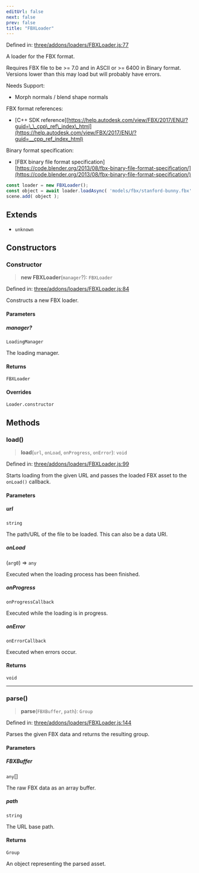 ```yaml
---
editUrl: false
next: false
prev: false
title: "FBXLoader"
---
```


Defined in: [three/addons/loaders/FBXLoader.js:77](https://github.com/DefinitelyMaybe/three-i18n/blob/fa57b79433d1c349ffb23a78727299c8d4190136/three/addons/loaders/FBXLoader.js#L77)

A loader for the FBX format.

Requires FBX file to be >= 7.0 and in ASCII or >= 6400 in Binary format.
Versions lower than this may load but will probably have errors.

Needs Support:
- Morph normals / blend shape normals

FBX format references:
- [C++ SDK reference][https://help.autodesk.com/view/FBX/2017/ENU/?guid=\_\_cpp\_ref\_index\_html](https://help.autodesk.com/view/FBX/2017/ENU/?guid=__cpp_ref_index_html)

Binary format specification:
- [FBX binary file format specification][https://code.blender.org/2013/08/fbx-binary-file-format-specification/](https://code.blender.org/2013/08/fbx-binary-file-format-specification/)

```js
const loader = new FBXLoader();
const object = await loader.loadAsync( 'models/fbx/stanford-bunny.fbx' );
scene.add( object );
```

## Extends

- `unknown`

## Constructors

### Constructor

> **new FBXLoader**(`manager`?): `FBXLoader`

Defined in: [three/addons/loaders/FBXLoader.js:84](https://github.com/DefinitelyMaybe/three-i18n/blob/fa57b79433d1c349ffb23a78727299c8d4190136/three/addons/loaders/FBXLoader.js#L84)

Constructs a new FBX loader.

#### Parameters

##### manager?

`LoadingManager`

The loading manager.

#### Returns

`FBXLoader`

#### Overrides

`Loader.constructor`

## Methods

### load()

> **load**(`url`, `onLoad`, `onProgress`, `onError`): `void`

Defined in: [three/addons/loaders/FBXLoader.js:99](https://github.com/DefinitelyMaybe/three-i18n/blob/fa57b79433d1c349ffb23a78727299c8d4190136/three/addons/loaders/FBXLoader.js#L99)

Starts loading from the given URL and passes the loaded FBX asset
to the `onLoad()` callback.

#### Parameters

##### url

`string`

The path/URL of the file to be loaded. This can also be a data URI.

##### onLoad

(`arg0`) => `any`

Executed when the loading process has been finished.

##### onProgress

`onProgressCallback`

Executed while the loading is in progress.

##### onError

`onErrorCallback`

Executed when errors occur.

#### Returns

`void`

***

### parse()

> **parse**(`FBXBuffer`, `path`): `Group`

Defined in: [three/addons/loaders/FBXLoader.js:144](https://github.com/DefinitelyMaybe/three-i18n/blob/fa57b79433d1c349ffb23a78727299c8d4190136/three/addons/loaders/FBXLoader.js#L144)

Parses the given FBX data and returns the resulting group.

#### Parameters

##### FBXBuffer

`any`[]

The raw FBX data as an array buffer.

##### path

`string`

The URL base path.

#### Returns

`Group`

An object representing the parsed asset.
